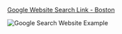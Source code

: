 [Google Website Search Link - Boston](https://docs.google.com/spreadsheets/d/1xHIA38O6pD_eyyAoakeGUtj1RIfZBijIwaz2nWWE2V4/edit?usp=sharing)

![Google Search Website Example](https://user-images.githubusercontent.com/85134229/151622576-178bdab8-6686-42cb-902d-16be1818a796.png)
